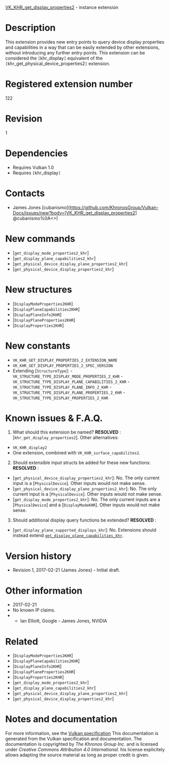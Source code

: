 [VK_KHR_get_display_properties2](https://www.khronos.org/registry/vulkan/specs/1.3-extensions/man/html/VK_KHR_get_display_properties2.html) - instance extension

# Description
This extension provides new entry points to query device display properties
and capabilities in a way that can be easily extended by other extensions,
without introducing any further entry points.
This extension can be considered the `[`khr_display`]` equivalent of
the `[`khr_get_physical_device_properties2`]` extension.

# Registered extension number
122

# Revision
1

# Dependencies
- Requires Vulkan 1.0
- Requires `[`khr_display`]`

# Contacts
- James Jones [cubanismo](https://github.com/KhronosGroup/Vulkan-Docs/issues/new?body=[VK_KHR_get_display_properties2] @cubanismo%0A<<Here describe the issue or question you have about the VK_KHR_get_display_properties2 extension>>)

# New commands
- [`get_display_mode_properties2_khr`]
- [`get_display_plane_capabilities2_khr`]
- [`get_physical_device_display_plane_properties2_khr`]
- [`get_physical_device_display_properties2_khr`]

# New structures
- [`DisplayModeProperties2KHR`]
- [`DisplayPlaneCapabilities2KHR`]
- [`DisplayPlaneInfo2KHR`]
- [`DisplayPlaneProperties2KHR`]
- [`DisplayProperties2KHR`]

# New constants
- `VK_KHR_GET_DISPLAY_PROPERTIES_2_EXTENSION_NAME`
- `VK_KHR_GET_DISPLAY_PROPERTIES_2_SPEC_VERSION`
- Extending [`StructureType`]:  - `VK_STRUCTURE_TYPE_DISPLAY_MODE_PROPERTIES_2_KHR`  - `VK_STRUCTURE_TYPE_DISPLAY_PLANE_CAPABILITIES_2_KHR`  - `VK_STRUCTURE_TYPE_DISPLAY_PLANE_INFO_2_KHR`  - `VK_STRUCTURE_TYPE_DISPLAY_PLANE_PROPERTIES_2_KHR`  - `VK_STRUCTURE_TYPE_DISPLAY_PROPERTIES_2_KHR`

# Known issues & F.A.Q.
1) What should this extension be named? **RESOLVED** : [`khr_get_display_properties2`].
Other alternatives:
- `VK_KHR_display2`
- One extension, combined with `VK_KHR_surface_capabilites2`.
2) Should extensible input structs be added for these new functions: **RESOLVED** :
- [`get_physical_device_display_properties2_khr`]: No. The only current input is a [`PhysicalDevice`]. Other inputs would not make sense.
- [`get_physical_device_display_plane_properties2_khr`]: No. The only current input is a [`PhysicalDevice`]. Other inputs would not make sense.
- [`get_display_mode_properties2_khr`]: No. The only current inputs are a [`PhysicalDevice`] and a [`DisplayModeKHR`]. Other inputs would not make sense.
3) Should additional display query functions be extended? **RESOLVED** :
- [`get_display_plane_supported_displays_khr`]: No. Extensions should instead extend [`get_display_plane_capabilities_khr`]().

# Version history
- Revision 1, 2017-02-21 (James Jones)  - Initial draft.

# Other information
* 2017-02-21
* No known IP claims.
*   - Ian Elliott, Google  - James Jones, NVIDIA

# Related
- [`DisplayModeProperties2KHR`]
- [`DisplayPlaneCapabilities2KHR`]
- [`DisplayPlaneInfo2KHR`]
- [`DisplayPlaneProperties2KHR`]
- [`DisplayProperties2KHR`]
- [`get_display_mode_properties2_khr`]
- [`get_display_plane_capabilities2_khr`]
- [`get_physical_device_display_plane_properties2_khr`]
- [`get_physical_device_display_properties2_khr`]

# Notes and documentation
For more information, see the [Vulkan specification](https://www.khronos.org/registry/vulkan/specs/1.3-extensions/html/vkspec.html)
This documentation is generated from the Vulkan specification and documentation.
The documentation is copyrighted by *The Khronos Group Inc.* and is licensed under *Creative Commons Attribution 4.0 International*.
his license explicitely allows adapting the source material as long as proper credit is given.
        